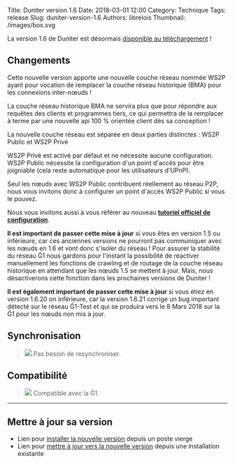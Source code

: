 Title: Duniter version 1.6
Date: 2018-03-01 12:00
Category: Technique
Tags: release
Slug: duniter-version-1.6
Authors: librelois
Thumbnail: /images/box.svg

La version 1.6 de Duniter est désormais [disponible au téléchargement](https://git.duniter.org/nodes/typescript/duniter/wikis/Releases) !

## Changements

Cette nouvelle version apporte une nouvelle couche réseau nommée WS2P ayant pour vocation de remplacer la couche réseau historique (BMA) pour les connexions inter-nœuds !

La couche réseau historique BMA ne servira plus que pour répondre aux requêtes des clients et programmes tiers, ce qui permettra de la remplacer à terme par une nouvelle api 100 % orientée client dès sa conception !

La nouvelle couche réseau est séparée en deux parties distinctes : WS2P Public et WS2P Privé

WS2P Privé est activé par défaut et ne nécessite aucune configuration.
WS2P Public nécessite la configuration d'un point d'accès pour être joigniable (cela reste automatique pour les utilisateurs d'UPnP).

Seul les nœuds avec WS2P Public contribuent réellement au réseau P2P, nous vous invitons donc à configurer un point d'accès WS2P Public si vous le pouvez.

Nous vous invitons aussi à vous référer au nouveau [**tutoriel officiel de configuration**](../wiki/duniter/configurer).


**Il est important de passer cette mise à jour** si vous êtes en version 1.5 ou inférieure, car ces anciennes versions ne pourront pas communiquer avec les nœuds en 1.6 et vont donc s'isoler du réseau ! Pour assurer la stabilité du réseau Ğ1 nous gardons pour l'instant la possibilité de réactiver manuellement les fonctions de crawling et de routage de la couche réseau historique en attendant que les nœuds 1.5 se mettent à jour. Mais, nous désactiverons cette fonction dans les prochaines versions de Duniter !

**Il est également important de passer cette mise à jour** si vous étiez en version 1.6.20 on inférieure, car la version 1.6.21 corrige un bug important détecté sur le réseau Ğ1-Test et qui se produira vers le 8 Mars 2018 sur la Ğ1 pour les nœuds non mis à jour.

## Synchronisation

> <span class="icon">![](../images/icons/white_check_mark.png)</span> Pas besoin de resynchroniser.

## Compatibilité

> <span class="icon">![](../images/icons/white_check_mark.png)</span> Compatible avec la Ğ1.

-----

## Mettre à jour sa version

* Lien pour [installer la nouvelle version](../wiki/duniter/installer) depuis un poste vierge
* Lien pour [mettre à jour vers la nouvelle version](../wiki/duniter/mettre-a-jour) depuis une installation existante
